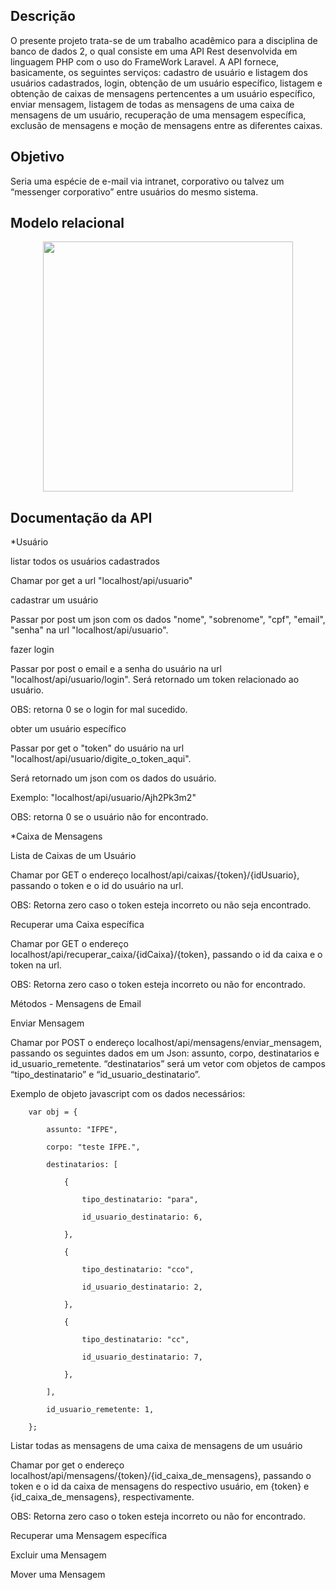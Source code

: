 
## Descrição
<p>
O presente projeto trata-se de um trabalho acadêmico para a disciplina de banco de dados 2, o qual consiste em uma API Rest desenvolvida em linguagem PHP com o uso do FrameWork Laravel. 
A API fornece, basicamente, os seguintes serviços: cadastro de usuário e listagem dos usuários cadastrados, login, obtenção de um usuário específico, listagem e obtenção de caixas de mensagens pertencentes a um usuário específico, enviar mensagem, listagem de todas as mensagens de uma caixa de mensagens de um usuário, recuperação de uma mensagem específica, exclusão de mensagens e moção de mensagens entre as diferentes caixas.
</p>
    
## Objetivo
<p>
Seria uma espécie de e-mail via intranet, corporativo ou talvez um “messenger corporativo” entre usuários do mesmo sistema.
</p>
    
## Modelo relacional
<p align="center"><img src="https://1drv.ms/u/s!AmUga8KLe-iygd85QQmLI3bOHdHalg" width="400"></p>


## Documentação da API
<p> 
</p>
*Usuário 

 listar todos os usuários cadastrados 

Chamar por get a url "localhost/api/usuario" 

  

cadastrar um usuário 

Passar por post um json com os dados "nome", "sobrenome", "cpf", "email", "senha" na url "localhost/api/usuario". 

 

 fazer login 

Passar por post o email e a senha do usuário na url "localhost/api/usuario/login". Será retornado um token relacionado ao usuário. 

OBS: retorna 0 se o login for mal sucedido. 

 

 obter um usuário específico  

Passar por get o "token" do usuário na url "localhost/api/usuario/digite_o_token_aqui". 

Será retornado um json com os dados do usuário. 

Exemplo: "localhost/api/usuario/Ajh2Pk3m2" 

OBS: retorna 0 se o usuário não for encontrado. 

  

*Caixa de Mensagens 

Lista de Caixas de um Usuário 

Chamar por GET o endereço localhost/api/caixas/{token}/{idUsuario}, passando o token e o id do usuário na url. 

OBS: Retorna zero caso o token esteja incorreto ou não seja encontrado. 

Recuperar uma Caixa específica 

Chamar por GET o endereço localhost/api/recuperar_caixa/{idCaixa}/{token},  passando o id da caixa e o token na url. 

OBS: Retorna zero caso o token esteja incorreto ou não for encontrado. 

Métodos - Mensagens de Email 

Enviar Mensagem 

Chamar por POST o endereço localhost/api/mensagens/enviar_mensagem, passando os seguintes dados em um Json: assunto, corpo, destinatarios e id_usuario_remetente. “destinatarios” será um vetor com objetos de campos “tipo_destinatario” e  “id_usuario_destinatario”. 

Exemplo de objeto javascript com os dados necessários:  

        var obj = {          

            assunto: "IFPE", 

            corpo: "teste IFPE.", 

            destinatarios: [ 

                { 

                    tipo_destinatario: "para", 

                    id_usuario_destinatario: 6, 

                }, 

                { 

                    tipo_destinatario: "cco", 

                    id_usuario_destinatario: 2, 

                }, 

                { 

                    tipo_destinatario: "cc", 

                    id_usuario_destinatario: 7, 

                }, 

            ], 

            id_usuario_remetente: 1,           

        }; 

Listar todas as mensagens de uma caixa de mensagens de um usuário 

Chamar por get o endereço localhost/api/mensagens/{token}/{id_caixa_de_mensagens}, passando o token e o id da caixa de mensagens do respectivo usuário, em {token} e {id_caixa_de_mensagens}, respectivamente. 

OBS: Retorna zero caso o token esteja incorreto ou não for encontrado. 

<p> Recuperar uma Mensagem específica </p>

 

Excluir uma Mensagem 

 

Mover uma Mensagem 











